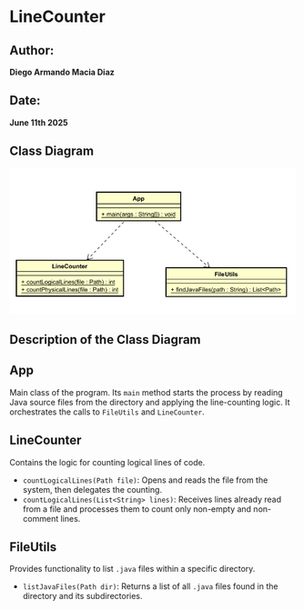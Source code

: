 # LineCounter
## Author:
**Diego Armando Macia Diaz**
## Date:
**June 11th  2025**
## Class Diagram
![class diagram](./assets/model.png)

## Description of the Class Diagram

## App
Main class of the program. Its `main` method starts the process by reading Java source files from the directory and applying the line-counting logic. It orchestrates the calls to `FileUtils` and `LineCounter`.

## LineCounter
Contains the logic for counting logical lines of code.

- `countLogicalLines(Path file)`: Opens and reads the file from the system, then delegates the counting.
- `countLogicalLines(List<String> lines)`: Receives lines already read from a file and processes them to count only non-empty and non-comment lines.

## FileUtils
Provides functionality to list `.java` files within a specific directory.

- `listJavaFiles(Path dir)`: Returns a list of all `.java` files found in the directory and its subdirectories.
